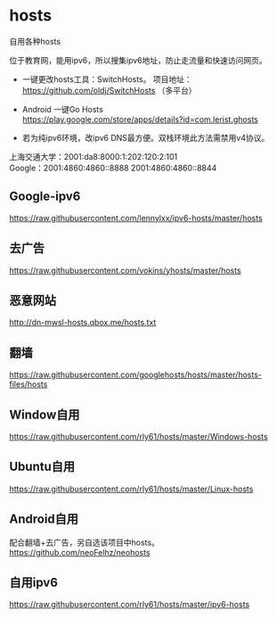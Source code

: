 # hosts
自用各种hosts

位于教育网，能用ipv6，所以搜集ipv6地址，防止走流量和快速访问网页。

* 一键更改hosts工具：SwitchHosts。
项目地址：https://github.com/oldj/SwitchHosts （多平台）

* Android 一键Go Hosts  
https://play.google.com/store/apps/details?id=com.lerist.ghosts

* 若为纯ipv6环境，改ipv6 DNS最方便。双栈环境此方法需禁用v4协议。  

上海交通大学：2001:da8:8000:1:202:120:2:101  
Google：2001:4860:4860::8888
        2001:4860:4860::8844  

## Google-ipv6
https://raw.githubusercontent.com/lennylxx/ipv6-hosts/master/hosts

## 去广告
https://raw.githubusercontent.com/vokins/yhosts/master/hosts

## 恶意网站
http://dn-mwsl-hosts.qbox.me/hosts.txt

## 翻墙
https://raw.githubusercontent.com/googlehosts/hosts/master/hosts-files/hosts

## Window自用
https://raw.githubusercontent.com/rly61/hosts/master/Windows-hosts

## Ubuntu自用
https://raw.githubusercontent.com/rly61/hosts/master/Linux-hosts

## Android自用
配合翻墙+去广告，另自选该项目中hosts。
https://github.com/neoFelhz/neohosts

## 自用ipv6
https://raw.githubusercontent.com/rly61/hosts/master/ipv6-hosts

